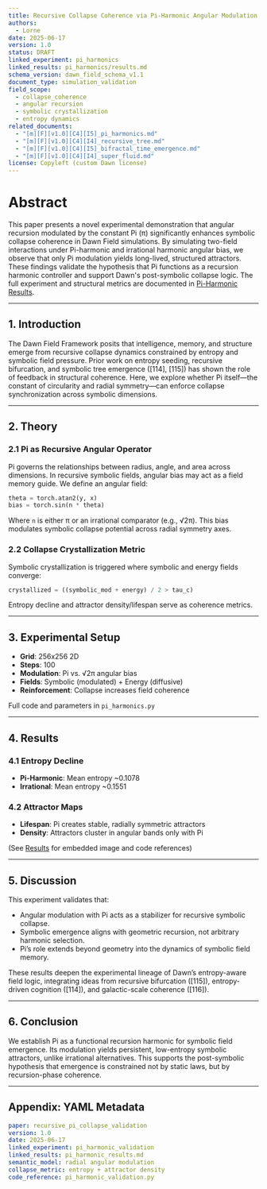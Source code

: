 ```yaml
---
title: Recursive Collapse Coherence via Pi-Harmonic Angular Modulation
authors:
  - Lorne
date: 2025-06-17
version: 1.0
status: DRAFT
linked_experiment: pi_harmonics
linked_results: pi_harmonics/results.md
schema_version: dawn_field_schema_v1.1
document_type: simulation_validation
field_scope:
  - collapse_coherence
  - angular recursion
  - symbolic crystallization
  - entropy dynamics
related_documents:
  - "[m][F][v1.0][C4][I5]_pi_harmonics.md"
  - "[m][F][v1.0][C4][I4]_recursive_tree.md"
  - "[m][F][v1.0][C4][I5]_bifractal_time_emergence.md"
  - "[m][F][v1.0][C4][I4]_super_fluid.md"
license: Copyleft (custom Dawn license)
---
```


# Abstract

This paper presents a novel experimental demonstration that angular recursion modulated by the constant Pi (π) significantly enhances symbolic collapse coherence in Dawn Field simulations. By simulating two-field interactions under Pi-harmonic and irrational harmonic angular bias, we observe that only Pi modulation yields long-lived, structured attractors. These findings validate the hypothesis that Pi functions as a recursion harmonic controller and support Dawn's post-symbolic collapse logic. The full experiment and structural metrics are documented in [Pi-Harmonic Results](../experiments/pi_harmonics/results.md).

---

## 1. Introduction

The Dawn Field Framework posits that intelligence, memory, and structure emerge from recursive collapse dynamics constrained by entropy and symbolic field pressure. Prior work on entropy seeding, recursive bifurcation, and symbolic tree emergence ([114], [115]) has shown the role of feedback in structural coherence. Here, we explore whether Pi itself—the constant of circularity and radial symmetry—can enforce collapse synchronization across symbolic dimensions.

---

## 2. Theory

### 2.1 Pi as Recursive Angular Operator

Pi governs the relationships between radius, angle, and area across dimensions. In recursive symbolic fields, angular bias may act as a field memory guide. We define an angular field:

```python
theta = torch.atan2(y, x)
bias = torch.sin(n * theta)
```

Where `n` is either π or an irrational comparator (e.g., √2π). This bias modulates symbolic collapse potential across radial symmetry axes.

### 2.2 Collapse Crystallization Metric

Symbolic crystallization is triggered where symbolic and energy fields converge:

```python
crystallized = ((symbolic_mod + energy) / 2 > tau_c)
```

Entropy decline and attractor density/lifespan serve as coherence metrics.

---

## 3. Experimental Setup

- **Grid**: 256x256 2D
- **Steps**: 100
- **Modulation**: Pi vs. √2π angular bias
- **Fields**: Symbolic (modulated) + Energy (diffusive)
- **Reinforcement**: Collapse increases field coherence

Full code and parameters in `pi_harmonics.py`

---

## 4. Results

### 4.1 Entropy Decline

- **Pi-Harmonic**: Mean entropy ~0.1078
- **Irrational**: Mean entropy ~0.1551

### 4.2 Attractor Maps

- **Lifespan**: Pi creates stable, radially symmetric attractors
- **Density**: Attractors cluster in angular bands only with Pi

(See [Results](../experiments/pi_harmonics/results.md) for embedded image and code references)

---

## 5. Discussion

This experiment validates that:

- Angular modulation with Pi acts as a stabilizer for recursive symbolic collapse.
- Symbolic emergence aligns with geometric recursion, not arbitrary harmonic selection.
- Pi’s role extends beyond geometry into the dynamics of symbolic field memory.

These results deepen the experimental lineage of Dawn’s entropy-aware field logic, integrating ideas from recursive bifurcation ([115]), entropy-driven cognition ([114]), and galactic-scale coherence ([116]).

---

## 6. Conclusion

We establish Pi as a functional recursion harmonic for symbolic field emergence. Its modulation yields persistent, low-entropy symbolic attractors, unlike irrational alternatives. This supports the post-symbolic hypothesis that emergence is constrained not by static laws, but by recursion-phase coherence.

---

## Appendix: YAML Metadata

```yaml
paper: recursive_pi_collapse_validation
version: 1.0
date: 2025-06-17
linked_experiment: pi_harmonic_validation
linked_results: pi_harmonic_results.md
semantic_model: radial angular modulation
collapse_metric: entropy + attractor density
code_reference: pi_harmonic_validation.py
